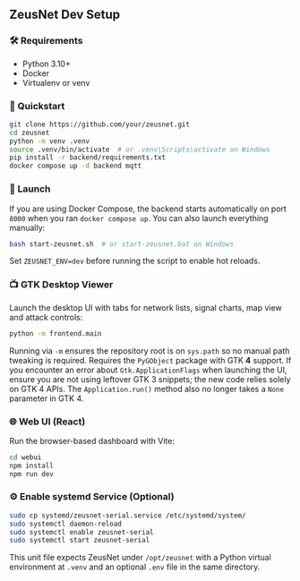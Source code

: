 ## ZeusNet Dev Setup

### 🛠 Requirements
- Python 3.10+
- Docker
- Virtualenv or venv

### 🔄 Quickstart
```bash
git clone https://github.com/your/zeusnet.git
cd zeusnet
python -m venv .venv
source .venv/bin/activate  # or .venv\Scripts\activate on Windows
pip install -r backend/requirements.txt
docker compose up -d backend mqtt
```

### 🚀 Launch

If you are using Docker Compose, the backend starts automatically on port
`8000` when you ran `docker compose up`. You can also launch everything
manually:

```bash
bash start-zeusnet.sh  # or start-zeusnet.bat on Windows
```
Set `ZEUSNET_ENV=dev` before running the script to enable hot reloads.

### 📺 GTK Desktop Viewer

Launch the desktop UI with tabs for network lists, signal charts,
map view and attack controls:

```bash
python -m frontend.main
```

Running via ``-m`` ensures the repository root is on ``sys.path`` so no manual
path tweaking is required. Requires the `PyGObject` package with GTK **4**
support. If you encounter an error about `Gtk.ApplicationFlags` when launching
the UI, ensure you are not using leftover GTK 3 snippets; the new code relies
solely on GTK 4 APIs. The `Application.run()` method also no longer takes a
`None` parameter in GTK 4.

### 🌐 Web UI (React)

Run the browser-based dashboard with Vite:

```bash
cd webui
npm install
npm run dev
```

### ⚙️ Enable systemd Service (Optional)

```bash
sudo cp systemd/zeusnet-serial.service /etc/systemd/system/
sudo systemctl daemon-reload
sudo systemctl enable zeusnet-serial
sudo systemctl start zeusnet-serial
```
This unit file expects ZeusNet under `/opt/zeusnet` with a Python virtual
environment at `.venv` and an optional `.env` file in the same directory.